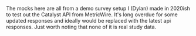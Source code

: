 The mocks here are all from a demo survey setup I (Dylan) made in 2020ish to test out the Catalyst API from MetricWire.
It's long overdue for some updated responses and ideally would be replaced with the latest api responses. 
Just worth noting that none of it is real study data.